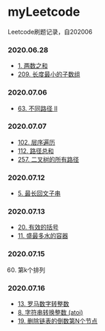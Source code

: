 # myLeetcode
Leetcode刷题记录，自202006

### 2020.06.28
- [1. 两数之和](/src/Hash/1_两数之和)
- [209. 长度最小的子数组](/src/双指针遍历/209_长度最小的子数组)

### 2020.07.06
- [63. 不同路径 II](/src/动态规划/63_不同路径%20II)

### 2020.07.07
- [102. 层序遍历](/src/二叉树/102_层序遍历)
- [112. 路径总和](/src/二叉树/112_路径总和)
- [257. 二叉树的所有路径](/src/二叉树/257_二叉树的所有路径)

### 2020.07.12
- [5. 最长回文子串](/src/动态规划/5_最长回文子串)

### 2020.07.13
- [20. 有效的括号](/src/字符串/20_有效的括号)
- [11. 盛最多水的容器](/src/双指针遍历/11_盛最多水的容器)

### 2020.07.15
60. 第k个排列

### 2020.07.16
- [13. 罗马数字转整数](/src/字符串/13_罗马数字转整数)
- [8. 字符串转换整数 (atoi)](/src/字符串/8_字符串转整数)
- [19. 删除链表的倒数第N个节点](/src/链表/19_删除链表的倒数第N个节点)
